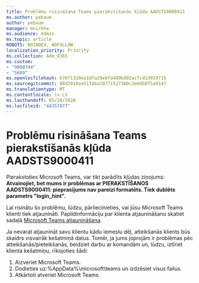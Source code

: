 ```yaml
---
title: Problēmu risināšana Teams pierakstīšanās kļūda AADSTS9000411
ms.author: pebaum
author: pebaum
manager: mnirkhe
ms.audience: Admin
ms.topic: article
ROBOTS: NOINDEX, NOFOLLOW
localization_priority: Priority
ms.collection: Adm_O365
ms.custom:
- "9000744"
- "5689"
ms.openlocfilehash: b70f1320ea1dfa29e6fa489bd02acfcd1d92971b
ms.sourcegitcommit: 88d2918aa51f4ba10771527380c3e0db0f5a9147
ms.translationtype: MT
ms.contentlocale: lv-LV
ms.lasthandoff: 05/20/2020
ms.locfileid: "44357877"
---
```

# <a name="addressing-teams-sign-in-error-aadsts9000411"></a>Problēmu risināšana Teams pierakstīšanās kļūda AADSTS9000411

Pierakstoties Microsoft Teams, var tikt parādīts kļūdas ziņojums: **Atvainojiet, bet mums ir problēmas ar PIERAKSTĪŠANOS AADSTS9000411: pieprasījums nav pareizi formatēts. Tiek dublēts parametrs "login_hint".**

Lai risinātu šo problēmu, lūdzu, pārliecinieties, vai jūsu Microsoft Teams klienti tiek atjaunināti. Papildinformāciju par klienta atjaunināšanu skatiet sadaļā [Microsoft Teams atjaunināšana](https://support.office.com/article/Update-Microsoft-Teams-535a8e4b-45f0-4f6c-8b3d-91bca7a51db1).

Ja nevarat atjaunināt savu klientu kādu iemeslu dēļ, atteikšanās klients būs skaidrs visvairāk kešatmiņā datus. Tomēr, ja jums joprojām ir problēmas pēc atteikšanās/pieteikšanās, beidziet darbu ar komandām un, lūdzu, iztīriet klienta kešatmiņu, rīkojoties šādi:
1. Aizveriet Microsoft Teams.
2. Dodieties uz:%AppData%\microsoft\teams un izdzēsiet visus failus.
3. Atkārtoti atveriet Microsoft Teams.
